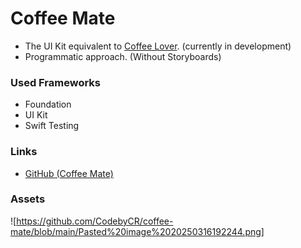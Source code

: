 # Coffee Mate

- The UI Kit equivalent to [Coffee Lover](https://github.com/CodebyCR/coffee-lover). (currently in development)
- Programmatic approach. (Without Storyboards)

### Used Frameworks

 - Foundation
 - UI Kit
 - Swift Testing

### Links

- [GitHub (Coffee Mate)]()

### Assets

![https://github.com/CodebyCR/coffee-mate/blob/main/Pasted%20image%2020250316192244.png]
